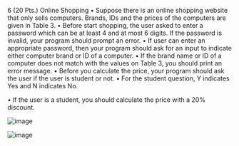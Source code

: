 6 (20 Pts.) Online Shopping
• Suppose there is an online shopping website that only sells computers. Brands, IDs and
the prices of the computers are given in Table 3.
• Before start shopping, the user asked to enter a password which can be at least 4 and at
most 6 digits. If the password is invalid, your program should prompt an error.
• If user can enter an appropriate password, then your program should ask for an input to
indicate either computer brand or ID of a computer.
• If the brand name or ID of a computer does not match with the values on Table 3, you
should print an error message.
• Before you calculate the price, your program should ask the user if the user is student or
not.
• For the student question, Y indicates Yes and N indicates No.

• If the user is a student, you should calculate the price with a 20% discount.




![image](https://github.com/user-attachments/assets/a5f6f5c6-96fc-44cb-943a-c5b352ecb5f5)



![image](https://github.com/user-attachments/assets/38505ba5-4b2e-4aad-b2ad-0ec43efed0d9)

